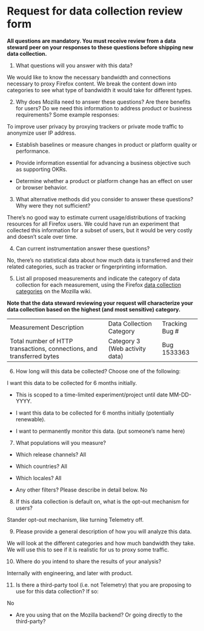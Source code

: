 
# Request for data collection review form

**All questions are mandatory. You must receive review from a data steward peer on your responses to these questions before shipping new data collection.**

1) What questions will you answer with this data?

We would like to know the necessary bandwidth and connections necessary to proxy Firefox content.  We break the content down into categories to see what type of bandwidth it would take for different types.

2) Why does Mozilla need to answer these questions?  Are there benefits for users? Do we need this information to address product or business requirements? Some example responses:

To improve user privacy by proxying trackers or private mode traffic to anonymize user IP address.

* Establish baselines or measure changes in product or platform quality or performance.

* Provide information essential for advancing a business objective such as supporting OKRs.

* Determine whether a product or platform change has an effect on user or browser behavior.

3) What alternative methods did you consider to answer these questions? Why were they not sufficient?

There’s no good way to estimate current usage/distributions of tracking resources for all Firefox users.  We could have run an experiment that collected this information for a subset of users, but it would be very costly and doesn’t scale over time.

4) Can current instrumentation answer these questions?

No, there’s no statistical data about how much data is transferred and their related categories, such as tracker or fingerprinting information.

5) List all proposed measurements and indicate the category of data collection for each measurement, using the Firefox [data collection categories](https://wiki.mozilla.org/Firefox/Data_Collection) on the Mozilla wiki.

**Note that the data steward reviewing your request will characterize your data collection based on the highest (and most sensitive) category.**

<table>
  <tr>
    <td>Measurement Description</td>
    <td>Data Collection Category</td>
    <td>Tracking Bug #</td>
  </tr>
  <tr>
    <td>Total number of HTTP transactions, connections, and transferred bytes</td>
    <td>Category 3 (Web activity data)</td>
    <td>Bug 1533363</td>
  </tr>
</table>


6) How long will this data be collected?  Choose one of the following:

I want this data to be collected for 6 months initially.

* This is scoped to a time-limited experiment/project until date MM-DD-YYYY.

* I want this data to be collected for 6 months initially (potentially renewable).

* I want to permanently monitor this data. (put someone’s name here)

7) What populations will you measure?

* Which release channels?
All

* Which countries?
All

* Which locales?
All

* Any other filters?  Please describe in detail below.
No

8) If this data collection is default on, what is the opt-out mechanism for users?

Stander opt-out mechanism, like turning Telemetry off.

9) Please provide a general description of how you will analyze this data.

We will look at the different categories and how much bandwidth they take.  We will use this to see if it is realistic for us to proxy some traffic.

10) Where do you intend to share the results of your analysis?

Internally with engineering, and later with product.

11) Is there a third-party tool (i.e. not Telemetry) that you are proposing to use for this data collection? If so:

No

* Are you using that on the Mozilla backend? Or going directly to the third-party?
